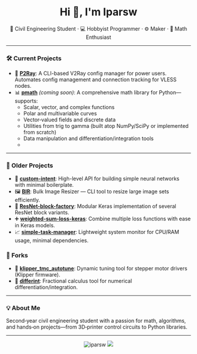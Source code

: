<h1 align="center">Hi 👋, I'm Iparsw</h1>

<p align="center">
  🧠 Civil Engineering Student · 💻 Hobbyist Programmer · ⚙️ Maker · 📐 Math Enthusiast
</p>

---

### 🛠️ Current Projects

- 🚀 [**P2Ray**](https://github.com/iparsw/P2Ray): A CLI-based V2Ray config manager for power users.  
  Automates config management and connection tracking for VLESS nodes.
- 📊 [**pmath**]() *(coming soon)*: A comprehensive math library for Python—supports:
  - Scalar, vector, and complex functions
  - Polar and multivariable curves
  - Vector‐valued fields and discrete data
  - Utilities from trig to gamma (built atop NumPy/SciPy or implemented from scratch)
  - Data manipulation and differentiation/integration tools
  - 
---

### 📂 Older Projects

- 🧠 [**custom-intent**](https://github.com/iparsw/custom-intent): High-level API for building simple neural networks with minimal boilerplate. 
- 🖼️ [**BIR**](https://github.com/iparsw/BIR): Bulk Image Resizer — CLI tool to resize large image sets efficiently.
- 🔁 [**ResNet-block-factory**](https://github.com/iparsw/ResNet-block-factory): Modular Keras implementation of several ResNet block variants.
- ➕ [**weighted-sum-loss-keras**](https://github.com/iparsw/weighted-sum-loss-keras): Combine multiple loss functions with ease in Keras models.
- 📈 [**simple-task-manager**](https://github.com/iparsw/simple-task-manager): Lightweight system monitor for CPU/RAM usage, minimal dependencies.

### 🍴 Forks

- 🔧 [**klipper_tmc_autotune**](https://github.com/iparsw/klipper_tmc_autotune): Dynamic tuning tool for stepper motor drivers (Klipper firmware).
- 📐 [**differint**](https://github.com/iparsw/differint): Fractional calculus tool for numerical differentiation/integration.

---

### 💡 About Me

Second‑year civil engineering student with a passion for math, algorithms, and hands‑on projects—from 3D‑printer control circuits to Python libraries.

---
  
 
<p align="center">
  <img src='https://github-readme-stats.vercel.app/api?username=iparsw&theme=vue-dark&show_icons=true&hide_border=true&count_private=true' alt="iparsw" />
  <img src='https://github-readme-stats.vercel.app/api/top-langs/?username=iparsw&theme=vue-dark&show_icons=true&hide_border=true&layout=compact' />
</p>


